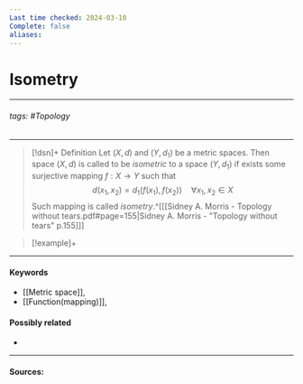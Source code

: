 ```yaml
---
Last time checked: 2024-03-10
Complete: false
aliases:
---
```

# Isometry
***
###### tags: #Topology  
***
>[!dsn]+ Definition
>Let $(X,d)$ and $(Y,d_{1})$ be a metric spaces. Then space $(X,d)$ is called to be *isometric* to a space $(Y,d_{1})$ if exists some surjective mapping $f:X\to Y$ such that 
>$$d(x_{1},x_{2})=d_{1}(f(x_{1}),f(x_{2}))\quad\forall x_{1},x_{2}\in X$$ 
>Such mapping is called *isometry*.^[[[Sidney A. Morris - Topology without tears.pdf#page=155|Sidney A. Morris - "Topology without tears" p.155]]]

>[!example]+ 
>
***
#### Keywords
- [[Metric space]],
- [[Function(mapping)]],
#### Possibly related
- 
***
#### Sources: